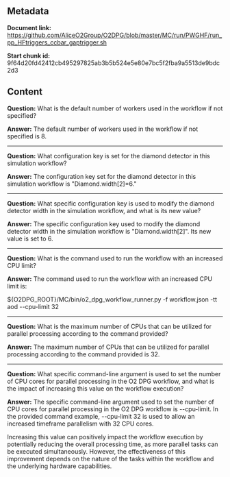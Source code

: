## Metadata

**Document link:** https://github.com/AliceO2Group/O2DPG/blob/master/MC/run/PWGHF/run_pp_HFtriggers_ccbar_gaptrigger.sh

**Start chunk id:** 9f64d20fd42412cb495297825ab3b5b524e5e80e7bc5f2fba9a5513de9bdc2d3

## Content

**Question:** What is the default number of workers used in the workflow if not specified?

**Answer:** The default number of workers used in the workflow if not specified is 8.

---

**Question:** What configuration key is set for the diamond detector in this simulation workflow?

**Answer:** The configuration key set for the diamond detector in this simulation workflow is "Diamond.width[2]=6."

---

**Question:** What specific configuration key is used to modify the diamond detector width in the simulation workflow, and what is its new value?

**Answer:** The specific configuration key used to modify the diamond detector width in the simulation workflow is "Diamond.width[2]". Its new value is set to 6.

---

**Question:** What is the command used to run the workflow with an increased CPU limit?

**Answer:** The command used to run the workflow with an increased CPU limit is:

${O2DPG_ROOT}/MC/bin/o2_dpg_workflow_runner.py -f workflow.json -tt aod --cpu-limit 32

---

**Question:** What is the maximum number of CPUs that can be utilized for parallel processing according to the command provided?

**Answer:** The maximum number of CPUs that can be utilized for parallel processing according to the command provided is 32.

---

**Question:** What specific command-line argument is used to set the number of CPU cores for parallel processing in the O2 DPG workflow, and what is the impact of increasing this value on the workflow execution?

**Answer:** The specific command-line argument used to set the number of CPU cores for parallel processing in the O2 DPG workflow is --cpu-limit. In the provided command example, --cpu-limit 32 is used to allow an increased timeframe parallelism with 32 CPU cores.

Increasing this value can positively impact the workflow execution by potentially reducing the overall processing time, as more parallel tasks can be executed simultaneously. However, the effectiveness of this improvement depends on the nature of the tasks within the workflow and the underlying hardware capabilities.